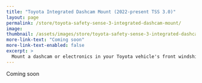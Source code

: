 ```yaml
---
title: "Toyota Integrated Dashcam Mount (2022-present TSS 3.0)"
layout: page
permalink: /store/toyota-safety-sense-3-integrated-dashcam-mount/
image: 
thumbnail: /assets/images/store/toyota-safety-sense-3-integrated-dashcam-mount.webp
more-link-text: "Coming soon"
more-link-text-enabled: false
excerpt: >
  Mount a dashcam or electronics in your Toyota vehicle's front windshield using only the stock mirror bracket. *Fits most 2022+ Toyota vehicles with TSS 3.0*
---
```


Coming soon